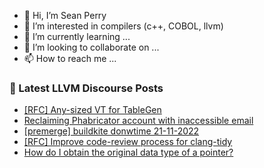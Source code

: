 - 👋 Hi, I’m Sean Perry
- 👀 I’m interested in compilers (c++, COBOL, llvm)
- 🌱 I’m currently learning ...
- 💞️ I’m looking to collaborate on ...
- 📫 How to reach me ...

<!---
s66perry/s66perry is a ✨ special ✨ repository because its `README.md` (this file) appears on your GitHub profile.
You can click the Preview link to take a look at your changes.
--->
### 📕 Latest LLVM Discourse Posts

<!-- DISCOURSE-LLVM:START -->
- [[RFC] Any-sized VT for TableGen](https://discourse.llvm.org/t/rfc-any-sized-vt-for-tablegen/66492#post_4)
- [Reclaiming Phabricator account with inaccessible email](https://discourse.llvm.org/t/reclaiming-phabricator-account-with-inaccessible-email/66743#post_1)
- [[premerge] buildkite donwtime 21-11-2022](https://discourse.llvm.org/t/premerge-buildkite-donwtime-21-11-2022/66741#post_1)
- [[RFC] Improve code-review process for clang-tidy](https://discourse.llvm.org/t/rfc-improve-code-review-process-for-clang-tidy/66740#post_1)
- [How do I obtain the original data type of a pointer?](https://discourse.llvm.org/t/how-do-i-obtain-the-original-data-type-of-a-pointer/66739#post_4)
<!-- DISCOURSE-LLVM:END -->
